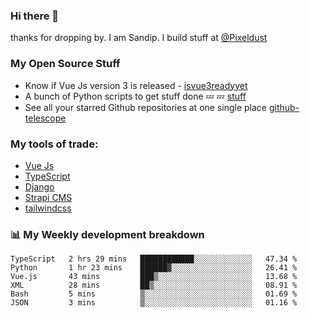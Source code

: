 ### Hi there 👋

thanks for dropping by.
I am Sandip. I build stuff at [@Pixeldust](github.com/pixeldust-in/)

###  **My Open Source Stuff**

 - Know if Vue Js version 3 is released -  [isvue3readyyet](https://github.com/sandiprb/isvue3readyyet)
 - A bunch of Python scripts to get stuff done 💤 💤 [stuff](https://github.com/sandiprb/stuff)
 - See all your starred Github repositories at one single place [github-telescope](https://github.com/sandiprb/github-telescope)



###  **My tools of trade:**
 - [Vue Js](https://github.com/vuejs/vue/)
 - [TypeScript](https://github.com/microsoft/TypeScript)
 - [Django](github.com/django/django)
 - [Strapi CMS](github.com/strapi/strapi)
 - [tailwindcss](https://github.com/tailwindlabs/tailwindcss)


###  📊 **My Weekly development breakdown**
<!--START_SECTION:waka-->

```text
TypeScript   2 hrs 29 mins   ████████████░░░░░░░░░░░░░   47.34 %
Python       1 hr 23 mins    ██████▓░░░░░░░░░░░░░░░░░░   26.41 %
Vue.js       43 mins         ███▒░░░░░░░░░░░░░░░░░░░░░   13.68 %
XML          28 mins         ██▒░░░░░░░░░░░░░░░░░░░░░░   08.91 %
Bash         5 mins          ▒░░░░░░░░░░░░░░░░░░░░░░░░   01.69 %
JSON         3 mins          ▒░░░░░░░░░░░░░░░░░░░░░░░░   01.16 %
```

<!--END_SECTION:waka-->
